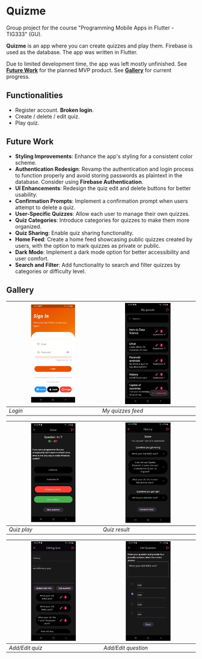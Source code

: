# Quizme
Group project for the course "Programming Mobile Apps in Flutter - TIG333" (GU). 

**Quizme** is an app where you can create quizzes and play them. Firebase is used as the database. The app was written in Flutter.

Due to limited development time, the app was left mostly unfinished. See [**Future Work**](#future-work) for the planned MVP product. See [**Gallery**](#gallery) for current progress.

## Functionalities
- Register account. **Broken login**.
- Create / delete / edit quiz.
- Play quiz.

## Future Work

- **Styling Improvements**: Enhance the app's styling for a consistent color scheme.
- **Authentication Redesign**: Revamp the authentication and login process to function properly and avoid storing passwords as plaintext in the database. Consider using **Firebase Authentication**.
- **UI Enhancements**: Redesign the quiz edit and delete buttons for better usability.
- **Confirmation Prompts**: Implement a confirmation prompt when users attempt to delete a quiz.
- **User-Specific Quizzes**: Allow each user to manage their own quizzes.
- **Quiz Categories**: Introduce categories for quizzes to make them more organized.
- **Quiz Sharing**: Enable quiz sharing functionality.
- **Home Feed**: Create a home feed showcasing public quizzes created by users, with the option to mark quizzes as private or public.
- **Dark Mode**: Implement a dark mode option for better accessibility and user comfort.
- **Search and Filter**: Add functionality to search and filter quizzes by categories or difficulty level.

## Gallery

| <img src="readme_imgs/login.jpg" width="50%" /> | <img src="readme_imgs/my_quizzes.jpg" width="50%" /> |
|-----------------------------|------------------------------|
| *Login*             | *My quizzes feed*       |

| <img src="readme_imgs/answer_question.jpg" width="50%" />   | <img src="readme_imgs/quiz_result.jpg" width="50%" /> |
|-----------------------------|------------------------------|
| *Quiz play*          | *Quiz result*   |

| <img src="readme_imgs/edit_quiz.jpg" width="50%" />    |  <img src="readme_imgs/edit_question.jpg" width="50%" />|
|-----------------------------|------------------------------|
| *Add/Edit quiz*          | *Add/Edit question*            |